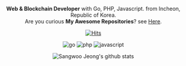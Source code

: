 <div align=center>

**Web & Blockchain Developer** with Go, PHP, Javascript. from Incheon, Republic of Korea. \
Are you curious **My Awesome Repositories**? see [Here](https://github.com/pronist/pronist/blob/master/REPOSITORY.md).

[![Hits](https://hits.seeyoufarm.com/api/count/incr/badge.svg?url=https%3A%2F%2Fgithub.com%2Fpronist&count_bg=%2379C83D&title_bg=%23555555&icon=&icon_color=%23E7E7E7&title=hits&edge_flat=false)](https://hits.seeyoufarm.com)

![go](http://img.shields.io/badge/-Go-00ADD8?style=flat-square&logo=go&logoColor=white)
![php](http://img.shields.io/badge/-PHP-777BB4?style=flat-square&logo=php&logoColor=white)
![javascript](http://img.shields.io/badge/-Javascript-F7DF1E?style=flat-square&logo=javascript&logoColor=white)

![Sangwoo Jeong's github stats](https://github-readme-stats.vercel.app/api?username=pronist&show_icons=true&theme=dracula)

</div>
